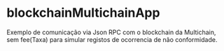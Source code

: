 # blockchainMultichainApp
Exemplo de comunicação via Json RPC com o blockchain da Multichain, sem fee(Taxa) para simular registos de ocorrencia de não conformidade.
